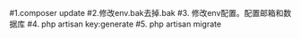#1.composer update
#2.修改env.bak去掉.bak
#3. 修改env配置。配置邮箱和数据库
#4. php artisan key:generate
#5. php artisan migrate